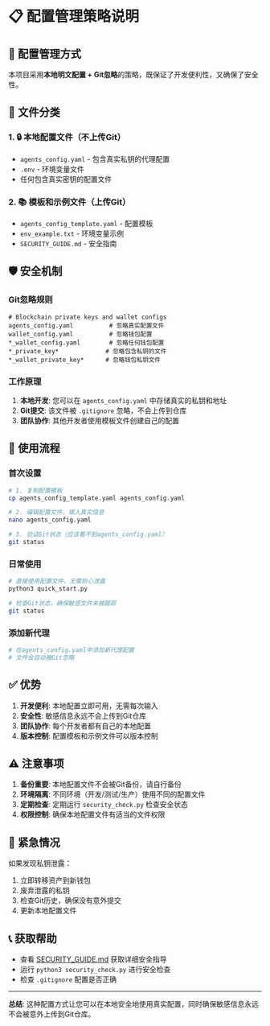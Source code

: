 # 📋 配置管理策略说明

## 🎯 配置管理方式

本项目采用**本地明文配置 + Git忽略**的策略，既保证了开发便利性，又确保了安全性。

## 📁 文件分类

### 1. 🔒 本地配置文件（不上传Git）
- `agents_config.yaml` - 包含真实私钥的代理配置
- `.env` - 环境变量文件
- 任何包含真实密钥的配置文件

### 2. 📚 模板和示例文件（上传Git）
- `agents_config_template.yaml` - 配置模板
- `env_example.txt` - 环境变量示例
- `SECURITY_GUIDE.md` - 安全指南

## 🛡️ 安全机制

### Git忽略规则
```gitignore
# Blockchain private keys and wallet configs
agents_config.yaml          # 忽略真实配置文件
wallet_config.yaml          # 忽略钱包配置
*_wallet_config.yaml        # 忽略任何钱包配置
*_private_key*             # 忽略包含私钥的文件
*_wallet_private_key*      # 忽略钱包私钥文件
```

### 工作原理
1. **本地开发**: 您可以在 `agents_config.yaml` 中存储真实的私钥和地址
2. **Git提交**: 该文件被 `.gitignore` 忽略，不会上传到仓库
3. **团队协作**: 其他开发者使用模板文件创建自己的配置

## 🔧 使用流程

### 首次设置
```bash
# 1. 复制配置模板
cp agents_config_template.yaml agents_config.yaml

# 2. 编辑配置文件，填入真实信息
nano agents_config.yaml

# 3. 验证Git状态（应该看不到agents_config.yaml）
git status
```

### 日常使用
```bash
# 直接使用配置文件，无需担心泄露
python3 quick_start.py

# 检查Git状态，确保敏感文件未被跟踪
git status
```

### 添加新代理
```bash
# 在agents_config.yaml中添加新代理配置
# 文件会自动被Git忽略
```

## ✅ 优势

1. **开发便利**: 本地配置立即可用，无需每次输入
2. **安全性**: 敏感信息永远不会上传到Git仓库
3. **团队协作**: 每个开发者都有自己的本地配置
4. **版本控制**: 配置模板和示例文件可以版本控制

## ⚠️ 注意事项

1. **备份重要**: 本地配置文件不会被Git备份，请自行备份
2. **环境隔离**: 不同环境（开发/测试/生产）使用不同的配置文件
3. **定期检查**: 定期运行 `security_check.py` 检查安全状态
4. **权限控制**: 确保本地配置文件有适当的文件权限

## 🚨 紧急情况

如果发现私钥泄露：
1. 立即转移资产到新钱包
2. 废弃泄露的私钥
3. 检查Git历史，确保没有意外提交
4. 更新本地配置文件

## 📞 获取帮助

- 查看 [SECURITY_GUIDE.md](SECURITY_GUIDE.md) 获取详细安全指导
- 运行 `python3 security_check.py` 进行安全检查
- 检查 `.gitignore` 配置是否正确

---

**总结**: 这种配置方式让您可以在本地安全地使用真实配置，同时确保敏感信息永远不会被意外上传到Git仓库。
